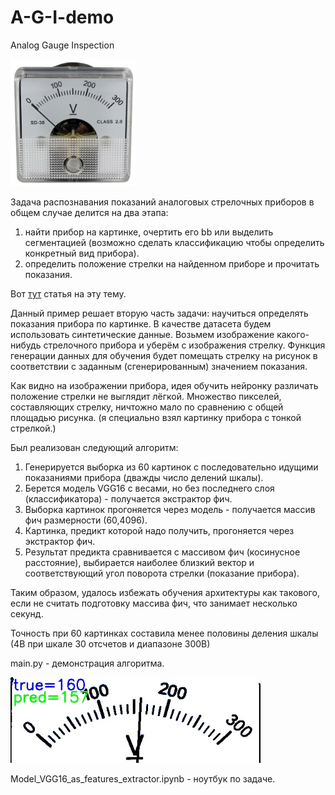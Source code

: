 # A-G-I-demo

Analog Gauge Inspection

<img src="Voltmeter-Original.jpg" alt="VVV" width="200"/>

Задача распознавания показаний аналоговых стрелочных приборов в общем случае делится на два этапа:
1. найти прибор на картинке, очертить его bb или выделить сегментацией
(возможно сделать классификацию чтобы определить конкретный вид прибора).
2. определить положение стрелки на найденном приборе и прочитать показания.

Вот [тут](https://indatalabs.com/blog/ai-inspection) статья на эту тему.

Данный пример решает вторую часть задачи: научиться определять показания прибора по картинке.
В качестве датасета будем использовать синтетические данные. 
Возьмем изображение какого-нибудь стрелочного прибора и уберём с изображения стрелку.
Функция генерации данных для обучения будет помещать стрелку на рисунок в соответствии 
с заданным (сгенерированным) значением показания.

Как видно на изображении прибора, идея обучить нейронку различать положение стрелки не выглядит лёгкой.
Множество пикселей, составляющих стрелку, ничтожно мало по сравнению с общей площадью рисунка.
(я специально взял картинку прибора с тонкой стрелкой.)

Был реализован следующий алгоритм:
1. Генерируется выборка из 60 картинок с последовательно идущими показаниями прибора (дважды число делений шкалы).
2. Берется модель VGG16 с весами, но без последнего слоя (классификатора) - получается экстрактор фич.
3. Выборка картинок прогоняется через модель - получается массив фич размерности (60,4096).
4. Картинка, предикт которой надо получить, прогоняется через экстрактор фич.
5. Результат предикта сравнивается с массивом фич (косинусное расстояние), выбирается наиболее близкий вектор 
и соответствующий угол поворота стрелки (показание прибора).

Таким образом, удалось избежать обучения архитектуры как такового, если не считать подготовку массива фич, что занимает несколько секунд.

Точность при 60 картинках составила менее половины деления шкалы (4В при шкале 30 отсчетов и диапазоне 300В)

main.py - демонстрация алгоритма.

<img src="result.jpg" alt="VVV" width="400"/>

Model_VGG16_as_features_extractor.ipynb - ноутбук по задаче.

